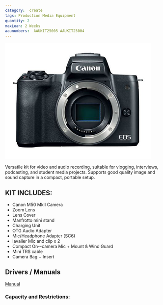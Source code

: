 ```yaml
---
category:  create
tags: Production Media Equipment
quantity: 2
maxLoan: 2 Weeks
aaunumbers:  AAUKIT25005 AAUKIT25004
---
```

![Media Production Kit](/assets/images/equip/Canon_EOS_M50_black_06.jpg)

Versatile kit for video and audio recording, suitable for vlogging, interviews, podcasting, and student media projects. Supports good quality image and sound capture in a compact, portable setup.
## KIT INCLUDES:
-  Canon M50 MkII Camera
-  Zoom Lens
- Lens Cover
- Manfrotto mini stand
- Charging Unit
- OTG Audio Adapter
- Mic/Headphone Adapter (SC6)
- lavalier Mic and clip x 2
- Compact On--camera Mic + Mount & Wind Guard
- Mini TRS cable
- Camera Bag + Insert

## Drivers / Manuals
[Manual](https://www.usa.canon.com/support/p/eos-m50-mark-ii?srsltid=AfmBOor38O90rJ90KGCT_J3_MF9SMDCtCVLBqBo_Ebdrt919i8Jg581b)



### Capacity and Restrictions:
